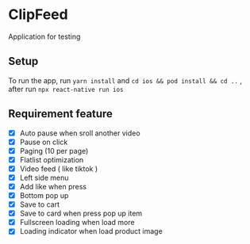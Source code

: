 # ClipFeed
 
 Application for testing


 
## Setup


To run the app, run `yarn install` and `cd ios && pod install && cd ..` , after run `npx react-native run ios`

## Requirement feature 

 - [x] Auto pause when sroll another video
 - [x] Pause on click
 - [x] Paging (10 per page)
 - [x] Flatlist optimization
 - [x] Video feed ( like tiktok )
 - [x] Left side menu
 - [x] Add like when press
 - [x] Bottom pop up
 - [x] Save to cart
 - [x] Save to card when press pop up item  
 - [x] Fullscreen loading when load more
 - [x] Loading indicator when load product image
